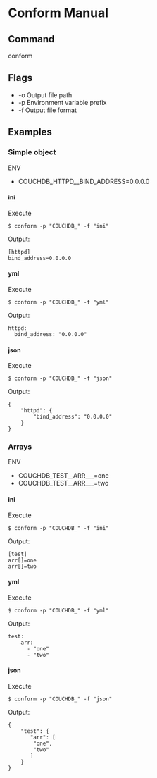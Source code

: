 # Conform Manual
## Command
conform
## Flags
* -o Output file path
* -p Environment variable prefix
* -f Output file format
## Examples

### Simple object
ENV
* COUCHDB_HTTPD__BIND_ADDRESS=0.0.0.0

#### ini
Execute
````
$ conform -p "COUCHDB_" -f "ini"
````
Output:
````
[httpd]
bind_address=0.0.0.0
````

#### yml

Execute
````
$ conform -p "COUCHDB_" -f "yml"
````
Output:
````
httpd:
  bind_address: "0.0.0.0"
````

#### json

Execute
````
$ conform -p "COUCHDB_" -f "json"
````
Output:
````
{
    "httpd": {
        "bind_address": "0.0.0.0"
    }
}
````

### Arrays
ENV
* COUCHDB_TEST__ARR___=one
* COUCHDB_TEST__ARR___=two

#### ini
Execute
````
$ conform -p "COUCHDB_" -f "ini"
````
Output:
````
[test]
arr[]=one
arr[]=two
````

#### yml
Execute
````
$ conform -p "COUCHDB_" -f "yml"
````
Output:
````
test:
    arr:
      - "one"
      - "two"
````

#### json
Execute
````
$ conform -p "COUCHDB_" -f "json"
````
Output:
````
{
    "test": {
       "arr": [
        "one",
        "two"
       ]
    }
}
````
